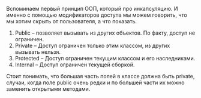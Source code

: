 Вспоминаем первый принцип ООП, который про инкапсуляцию. И именно с помощью модификаторов доступа мы можем говорить, что мы хотим скрыть от пользователя, а что показать.

1. Public – позволяет вызывать из других объектов. По факту, доступ не ограничен.
2. Private – Доступ ограничен только этим классом, из других вызывать нельзя.
3. Protected – Доступ ограничен текущим классом и его наследниками.
4. Internal – Доступ ограничен текущей сборкой.

Стоит понимать, что большая часть полей в классе должна быть private, случаи, когда поле public очень редки и по большей части их можно заменить открытыми методами.